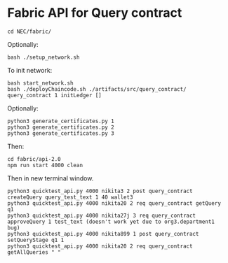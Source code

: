 # Fabric API for Query contract

```
cd NEC/fabric/
```

Optionally:
```
bash ./setup_network.sh
```

To init network:
```
bash start_network.sh
bash ./deployChaincode.sh ./artifacts/src/query_contract/ query_contract 1 initLedger []

```

Optionally:
```
python3 generate_certificates.py 1
python3 generate_certificates.py 2
python3 generate_certificates.py 3
```

Then:
```
cd fabric/api-2.0
npm run start 4000 clean
```

Then in new terminal window.
```
python3 quicktest_api.py 4000 nikita3 2 post query_contract createQuery query_test_text 1 40 wallet3
python3 quicktest_api.py 4000 nikita20 2 req query_contract getQuery q1
python3 quicktest_api.py 4000 nikita27j 3 req query_contract approveQuery 1 test_text (doesn't work yet due to org3.department1 bug)
python3 quicktest_api.py 4000 nikita899 1 post query_contract setQueryStage q1 1
python3 quicktest_api.py 4000 nikita20 2 req query_contract getAllQueries " "
```
